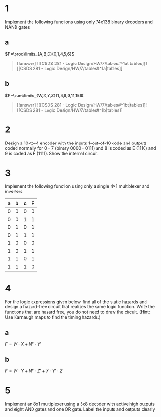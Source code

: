 # 1

Implement the following functions using only 74x138 binary decoders and NAND gates

## a

$F=\prod\limits_{A,B,C}(0,1,4,5,6)$

> [!answer]
> ![[CSDS 281 - Logic Design/HW/7/tables#^1at|tables]]
> ![[CSDS 281 - Logic Design/HW/7/tables#^1a|tables]]

## b

$F=\sum\limits_{W,X,Y,Z}(1,4,6,9,11,15)$

> [!answer]
> ![[CSDS 281 - Logic Design/HW/7/tables#^1bt|tables]]
> ![[CSDS 281 - Logic Design/HW/7/tables#^1b|tables]]

# 2

Design a 10-to-4 encoder with the inputs 1-out-of-10 code and outputs coded normally for 0 – 7 (binary 0000 - 0111) and 8 is coded as E (1110) and 9 is coded as F (1111). Show the internal circuit.

# 3

Implement the following function using only a single 4×1 multiplexer and inverters

| a   | b   | c   | F   |
| --- | --- | --- | --- |
| 0   | 0   | 0   | 0   |
| 0   | 0   | 1   | 1   |
| 0   | 1   | 0   | 1   |
| 0   | 1   | 1   | 1   |
| 1   | 0   | 0   | 0   |
| 1   | 0   | 1   | 1   |
| 1   | 1   | 0   | 1   |
| 1   | 1   | 1   | 0   |

# 4

For the logic expressions given below, find all of the static hazards and design a hazard-free circuit that realizes the same logic function. Write the functions that are hazard free, you do not need to draw the circuit. (Hint: Use Karnaugh maps to find the timing hazards.)

## a

$F=W\cdot X+W'\cdot Y'$

## b

$F=W\cdot Y+W'\cdot Z'+X\cdot Y'\cdot Z$

# 5

Implement an 8x1 multiplexer using a 3x8 decoder with active high outputs and eight AND gates and one OR gate. Label the inputs and outputs clearly
